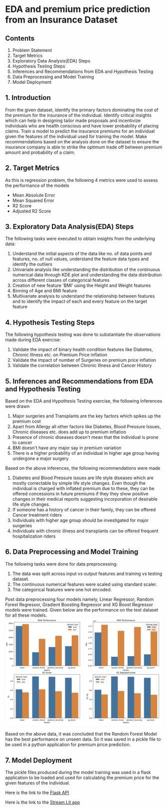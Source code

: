# EDA and premium price prediction from an Insurance Dataset
## Contents
1. Problem Statement
2. Target Metrics 
3. Exploratory Data Analysis(EDA) Steps
4. Hypothesis Testing Steps
5. Inferences and Recommendations from EDA and Hypothesis Testing
6. Data Preprocessing and Model Training
7. Model Deployment


## 1. Introduction
From the given dataset, identify the primary factors dominating the cost of the premium for the insurance of the individual. Identify critical insights which can help in designing tailor made proposals and incentivize individuals who are health conscious and have lower probability of placing claims. Train a model to predict the insurance premiums for an individual given the features of the individual used for training the model. Make recommendations based on the analysis done on the dataset to ensure the insurance company is able to strike the optimum trade off between premium amount and probability of a claim.

## 2. Target Metrics
As this is regression problem, the following 4 metrics were used to assess the performance of the models
* Mean Absolute Error
* Mean Squared Error
* R2 Score
* Adjusted R2 Score

## 3. Exploratory Data Analysis(EDA) Steps
The following tasks were executed to obtain insights from the underlying data:
1. Understand the initial aspects of the data like no. of data points and features, no. of null values, understand the feature data types and identify the outliers
2. Univariate analysis like understanding the distribution of the continuous numerical data through KDE plot and understanding the data distribution across different classes of categorical features
3. Creation of new feature 'BMI' using the Height and Weight features
4. Binning of Age and BMI feature
5. Multivariate analysis to understand the relationship between features and to identify the impact of each and every feature on the target feature

## 4. Hypothesis Testing Steps
The following hypothesis testing was done to substantiate the observations made during EDA exercise:
1. Validate the impact of binary health condition features like Diabetes, Chronic Illness etc. on Premium Price inflation
2. Validate the impact of number of Surgeries on premium price inflation
3. Validate the correlation between Chronic Illness and Cancer History

## 5. Inferences and Recommendations from EDA and Hypothesis Testing
Based on the EDA and Hypothesis Testing exercise, the following Inferences were drawn
1. Major surgeries and Transplants are the key factors which spikes up the premium cost
2. Apart from Allergy all other factors like Diabetes, Blood Pressure Issues, Chronic diseases etc. does add up to premium inflation
3. Presence of chronic diseases doesn't mean that the individual is prone to cancer
4. BMI doesn't have any major say in premium variation
5. There is a higher probability of an individual in higher age group having undergone a major surgery

Based on the above inferences, the following recommendations were made
1. Diabetes and Blood Pressure issues are life style diseases which are mostly correctable by simple life style changes. Even though the individual is charged with inflated premium due to these, they can be offered concessions in future premiums if they they show positive changes in their medical reports suggesting incorporation of desirable life style changes.
2. If someone has a history of cancer in their family, they can be offered Cancer treatment riders
3. Individuals with higher age group should be investigated for major surgeries
4. Individuals with chronic illness and transplants can be offered frequent hospitalization riders

## 6. Data Preprocessing and Model Training
The following tasks were done for data preprocessing:
1. The data was split across input vs output features and training vs testing dataset. 
2. The continuous numerical features were scaled using standard scaler. 
3. The categorical features were one hot encoded.

Post data preprocessing four models namely, Linear Regressor, Random Forest Regressor, Gradient Boosting Regressor and XG Boost Regressor models were trained. Given below are the performance on the test dataset for all these models.
![alt text](https://github.com/adgh82/insurance-cost-predictor-linear-reg/blob/main/ModelPerformance.png "Model performance")

Based on the above data, it was concluded that the Random Forest Model has the best performance on unseen data. So it was saved in a pickle file to be used in a python application for premium price prediction.

## 7. Model Deployment
The pickle files produced during the model training was used in a flask application to be loaded and used for calculating the premium price for the given features of the individual.

Here is the link to the [Flask API](https://github.com/adgh82/insurance-premium-predictor-api)

Here is the link to the [Stream Lit app](https://github.com/adgh82/premium-calculation-ui)